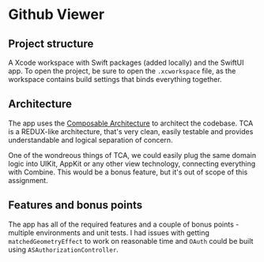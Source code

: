 # Github Viewer

## Project structure

A Xcode workspace with Swift packages (added locally) and the SwiftUI app. To open the project, be sure to open the `.xcworkspace` file,
as the workspace contains build settings that binds everything together.

## Architecture

The app uses the [Composable Architecture](https://github.com/pointfreeco/swift-composable-architecture) to architect the codebase. TCA is a 
REDUX-like architecture, that's very clean, easily testable and provides understandable and logical separation of concern.

One of the wondreous things of TCA, we could easily plug the same domain logic into UIKit, AppKit or any other view technology, connecting
everything with Combine. This would be a bonus feature, but it's out of scope of this assignment.

## Features and bonus points

The app has all of the required features and a couple of bonus points - multiple environments and unit tests. I had issues with getting 
`matchedGeometryEffect` to work on reasonable time and `OAuth` could be built using `ASAuthorizationController`. 
